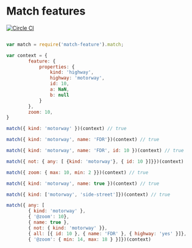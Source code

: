 
# Match features

[![Circle CI](https://circleci.com/gh/tangrams/match-feature.png?style=badge&circle-token=95c1d455e04f9551fb29d66f95546a5f5c92878a)](https://circleci.com/gh/tangrams/match-feature)


```javascript

var match = require('match-feature').match;

var context = {
        feature: {
            properties: {
                kind: 'highway',
                highway: 'motorway',
                id: 10,
                a: NaN,
                b: null
            }
        },
        zoom: 10,
}

match({ kind: 'motorway' })(context) // true

match({ kind: 'motorway', name: 'FDR'})(context) // true

match({ kind: 'motorway', name: 'FDR', id: 10 })(context) // true

match({ not: { any: [ {kind: 'motorway'}, { id: 10 }]}})(context)

match({ zoom: { max: 10, min: 2 }})(context) // true

match({ kind: 'motorway', name: true })(context) // true

match({ kind: ['motorway', 'side-street']})(context) // true

match({ any: [
        { kind: 'motorway' },
        { '@zoom': 10},
        { name: true },
        { not: { kind: 'motorway' }},
        { all: [{ id: 10 }, { name: 'FDR' }, { highway: 'yes' }]},
        { '@zoom': { min: 14, max: 18 } }]})(context)

```
